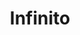 ---
title: Infinito
date: 
draft: false

# descripcion
description : Aro de plata con piedra cubic

materials: Plata 925

color: Multicolor

dimensions: 1cm

code: 01-16-0335

type: "Aros"

categories: []

# Images
# first image will be shown in the product page
images:
  # - image: "images/path_to_image"
  # La ubicacion de las imagenes es imagenes/Aros/Aros.Cubic/01-16-0335-infinito
  - image: "./images/aros/cubic/01-16-0335-infinito_a.JPG"
  - image: "./images/aros/cubic/01-16-0335-infinito_b.JPG"
---